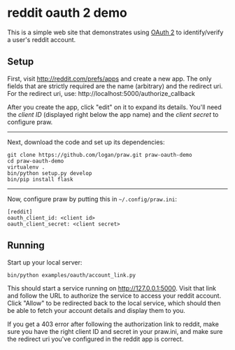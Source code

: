 # reddit oauth 2 demo

This is a simple web site that demonstrates using
[OAuth 2](http://oauth.net/2/) to identify/verify a user's reddit account.

## Setup

First, visit http://reddit.com/prefs/apps and create a new app. The only fields
that are strictly required are the name (arbitrary) and the redirect uri. For
the redirect uri, use: http://localhost:5000/authorize\_callback

After you create the app, click "edit" on it to expand its details. You'll need
the *client ID* (displayed right below the app name) and the *client secret*
to configure praw.

---

Next, download the code and set up its dependencies:

```
git clone https://github.com/logan/praw.git praw-oauth-demo
cd praw-oauth-demo
virtualenv .
bin/python setup.py develop
bin/pip install flask
```

---

Now, configure praw by putting this in `~/.config/praw.ini`:

```
[reddit]
oauth_client_id: <client id>
oauth_client_secret: <client secret>
```

## Running

Start up your local server:

```
bin/python examples/oauth/account_link.py
```

This should start a service running on http://127.0.0.1:5000. Visit that link
and follow the URL to authorize the service to access your reddit account. Click
"Allow" to be redirected back to the local service, which should then be able
to fetch your account details and display them to you.

If you get a 403 error after following the authorization link to reddit, make
sure you have the right client ID and secret in your praw.ini, and make sure
the redirect uri you've configured in the reddit app is correct.

